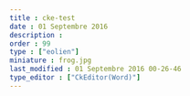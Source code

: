 ```yaml
---
title : cke-test
date : 01 Septembre 2016
description : 
order : 99
type : ["eolien"]
miniature : frog.jpg
last_modified : 01 Septembre 2016 00-26-46
type_editor : ["CkEditor(Word)"]
---
```

